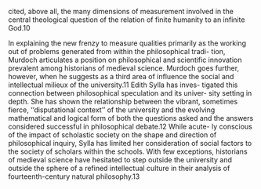 cited, above all, the many dimensions of measurement involved in the central theological question of the relation of finite humanity to an infinite God.10

In explaining the new frenzy to measure qualities primarily as the  working out of problems generated from within the philosophical tradi- tion, Murdoch articulates a position on philosophical and scientific  innovation prevalent among historians of medieval science. Murdoch goes further, however, when he suggests as a third area of influence the  social and intellectual milieux of the university.11 Edith Sylla has inves- tigated this connection between philosophical speculation and its univer- sity setting in depth. She has shown the relationship between the vibrant,  sometimes fierce, ‘‘disputational context’’ of the university and the evolving mathematical and logical form of both the questions asked and  the answers considered successful in philosophical debate.12 While acute- ly conscious of the impact of scholastic society on the shape and direction  of philosophical inquiry, Sylla has limited her consideration of social factors to the society of scholars within the schools. With few exceptions, historians of medieval science have hesitated to step outside the university and outside the sphere of a refined intellectual culture in their analysis of fourteenth-century natural philosophy.13
